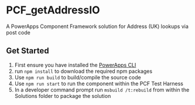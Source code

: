 # PCF_getAddressIO
A PowerApps Component Framework solution for Address (UK) lookups via post code

## Get Started
1. First ensure you have installed the [PowerApps CLI](https://aka.ms/PowerAppsCLI)
2. run `npm install` to download the required npm packages
3. Use `npm run build` to build/compile the source code
4. Use `npm run start` to run the component within the PCF Test Harness
4. In a developer command prompt run `msbuild /t:rebuild` from within the Solutions folder to package the solution